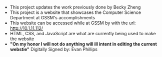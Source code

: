 - This project updates the work previously done by Becky Zheng
- This project is a website that showcases the Computer Science Department at GSSM's accomplishments
- This website can be accessed while at GSSM by with the url: http://10.1.11.112/
- HTML, CSS, and JavaScript are what are currently being used to make the website
- **"On my honor I will not do anything will ill intent in editing the current webstie"** Digitally Signed by: Evan Phillips
